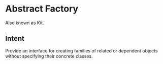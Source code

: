 # Abstract Factory
Also known as Kit.

## Intent
Provide an interface for creating families of related or dependent objects without
specifying their concrete classes.
